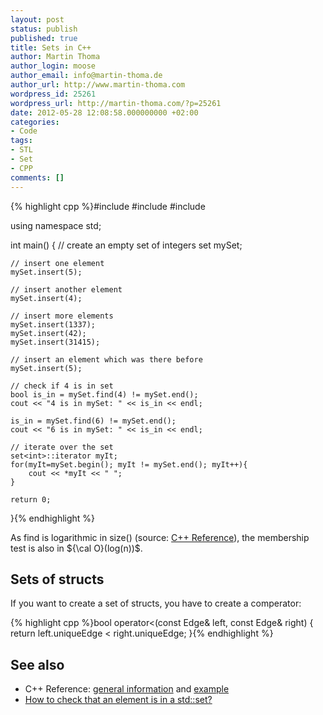```yaml
---
layout: post
status: publish
published: true
title: Sets in C++
author: Martin Thoma
author_login: moose
author_email: info@martin-thoma.de
author_url: http://www.martin-thoma.com
wordpress_id: 25261
wordpress_url: http://martin-thoma.com/?p=25261
date: 2012-05-28 12:08:58.000000000 +02:00
categories:
- Code
tags:
- STL
- Set
- CPP
comments: []
---
```

{% highlight cpp %}#include <iostream>
#include <set>
#include <iterator>

using namespace std;

int main() {
	// create an empty set of integers
	set<int> mySet;

	// insert one element
	mySet.insert(5);
	
	// insert another element
	mySet.insert(4);

	// insert more elements
	mySet.insert(1337);
	mySet.insert(42);
	mySet.insert(31415);

	// insert an element which was there before
	mySet.insert(5);

	// check if 4 is in set
	bool is_in = mySet.find(4) != mySet.end();
	cout << "4 is in mySet: " << is_in << endl;

	is_in = mySet.find(6) != mySet.end();
	cout << "6 is in mySet: " << is_in << endl;

	// iterate over the set
	set<int>::iterator myIt;
	for(myIt=mySet.begin(); myIt != mySet.end(); myIt++){
		cout << *myIt << " ";
	}

	return 0;
}{% endhighlight %}

As find is logarithmic in size() (source: <a href="http://www.cplusplus.com/reference/stl/set/find/">C++ Reference</a>), the membership test is also in ${\cal O}(log(n))$.

<h2>Sets of structs</h2>
If you want to create a set of structs, you have to create a comperator:

{% highlight cpp %}bool operator<(const Edge&amp; left, const Edge&amp; right)
{
    return left.uniqueEdge < right.uniqueEdge;
}{% endhighlight %}
<h2>See also</h2>
<ul>
  <li>C++ Reference: <a href="http://www.cplusplus.com/reference/stl/set/">general information</a> and <a href="http://www.cplusplus.com/reference/stl/set/set/">example</a></li>
  <li><a href="http://stackoverflow.com/questions/1701067/how-to-check-that-an-element-is-in-a-stdset">How to check that an element is in a std::set?</a></li>
</ul>
